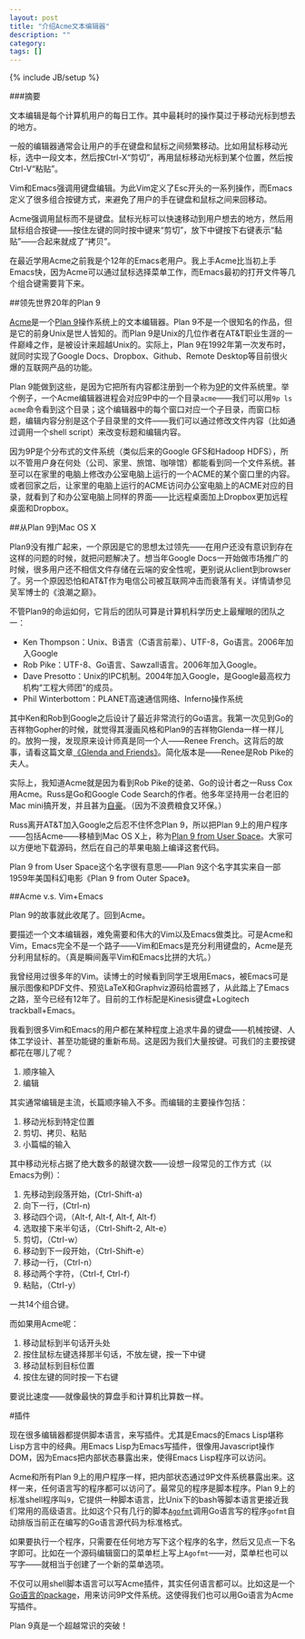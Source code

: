 ```yaml
---
layout: post
title: "介绍Acme文本编辑器"
description: ""
category:
tags: []
---
```

{% include JB/setup %}

###摘要

文本编辑是每个计算机用户的每日工作。其中最耗时的操作莫过于移动光标到想去的地方。

一般的编辑器通常会让用户的手在键盘和鼠标之间频繁移动。比如用鼠标移动光标，选中一段文本，然后按Ctrl-X“剪切”，再用鼠标移动光标到某个位置，然后按Ctrl-V“粘贴”。

Vim和Emacs强调用键盘编辑。为此Vim定义了Esc开头的一系列操作，而Emacs定义了很多组合按键方式，来避免了用户的手在键盘和鼠标之间来回移动。

Acme强调用鼠标而不是键盘。鼠标光标可以快速移动到用户想去的地方，然后用鼠标组合按键——按住左键的同时按中键来“剪切”，放下中键按下右键表示“黏贴”——合起来就成了“拷贝”。

在最近学用Acme之前我是个12年的Emacs老用户。我上手Acme比当初上手Emacs快，因为Acme可以通过鼠标选择菜单工作，而Emacs最初的打开文件等几个组合键需要背下来。

##领先世界20年的Plan 9

[Acme](http://acme.cat-v.org/)是一个[Plan 9](http://en.wikipedia.org/wiki/Plan_9_from_Bell_Labs)操作系统上的文本编辑器。Plan 9不是一个很知名的作品，但是它的前身Unix是世人皆知的。而Plan 9是Unix的几位作者在AT&T职业生涯的一件巅峰之作，是被设计来超越Unix的。实际上，Plan 9在1992年第一次发布时，就同时实现了Google Docs、Dropbox、Github、Remote Desktop等目前很火爆的互联网产品的功能。

Plan 9能做到这些，是因为它把所有内容都注册到一个称为[9P](http://en.wikipedia.org/wiki/9P)的文件系统里。举个例子，一个Acme编辑器进程会对应9P中的一个目录`acme`——我们可以用`9p ls acme`命令看到这个目录；这个编辑器中的每个窗口对应一个子目录，而窗口标题，编辑内容分别是这个子目录里的文件——我们可以通过修改文件内容（比如通过调用一个shell script）来改变标题和编辑内容。

因为9P是个分布式的文件系统（类似后来的Google GFS和Hadoop HDFS），所以不管用户身在何处（公司、家里、旅馆、咖啡馆）都能看到同一个文件系统。甚至可以在家里的电脑上修改办公室电脑上运行的一个ACME的某个窗口里的内容。或者回家之后，让家里的电脑上运行的ACME访问办公室电脑上的ACME对应的目录，就看到了和办公室电脑上同样的界面——比远程桌面加上Dropbox更加远程桌面和Dropbox。

##从Plan 9到Mac OS X

Plan9没有推广起来，一个原因是它的思想太过领先——在用户还没有意识到存在这样的问题的时候，就把问题解决了。想当年Google Docs一开始做市场推广的时候，很多用户还不相信文件存储在云端的安全性呢，更别说从client到browser了。另一个原因恐怕和AT&T作为电信公司被互联网冲击而衰落有关。详情请参见吴军博士的《浪潮之巅》。

不管Plan9的命运如何，它背后的团队可算是计算机科学历史上最耀眼的团队之一：

* Ken Thompson：Unix、B语言（C语言前辈）、UTF-8，Go语言。2006年加入Google
* Rob Pike：UTF-8、Go语言、Sawzall语言。2006年加入Google。
* Dave Presotto：Unix的IPC机制。2004年加入Google，是Google最高权力机构“工程大师团”的成员。
* Phil Winterbottom：PLANET高速通信网络、Inferno操作系统

其中Ken和Rob到Google之后设计了最近非常流行的Go语言。我第一次见到Go的吉祥物Gopher的时候，就觉得其漫画风格和Plan9的吉祥物Glenda一样一样儿的。放狗一搜，发现原来设计师真是同一个人——Renee French。这背后的故事，请看这篇文章[《Glenda and Friends》](http://glenda.cat-v.org/friends/)。简化版本是——Renee是Rob Pike的夫人。

实际上，我知道Acme就是因为看到Rob Pike的徒弟、Go的设计者之一Russ Cox用Acme。Russ是Go和Google Code Search的作者。他多年坚持用一台老旧的Mac mini搞开发，并且甚为[自豪](http://russ.cox.usesthis.com/)。（因为不浪费粮食又环保。）

Russ离开AT&T加入Google之后忍不住怀念Plan 9，所以把Plan 9上的用户程序——包括Acme——移植到Mac OS X上，称为[Plan 9 from User Space](http://swtch.com/plan9port/)。大家可以方便地下载源码，然后在自己的苹果电脑上编译这套代码。

Plan 9 from User Space这个名字很有意思——Plan 9这个名字其实来自一部1959年美国科幻电影《Plan 9 from Outer Space》。

##Acme v.s. Vim+Emacs

Plan 9的故事就此收尾了。回到Acme。

要描述一个文本编辑器，难免需要和伟大的Vim以及Emacs做类比。可是Acme和Vim，Emacs完全不是一个路子——Vim和Emacs是充分利用键盘的，Acme是充分利用鼠标的。（真是瞬间轰平Vim和Emacs比拼的大坑。）

我曾经用过很多年的Vim。读博士的时候看到同学王垠用Emacs，被Emacs可是展示图像和PDF文件、预览LaTeX和Graphviz源码给震撼了，从此踏上了Emacs之路，至今已经有12年了。目前的工作标配是Kinesis键盘+Logitech trackball+Emacs。

我看到很多Vim和Emacs的用户都在某种程度上追求牛鼻的键盘——机械按键、人体工学设计、甚至功能键的重新布局。这是因为我们大量按键。可我们的主要按键都花在哪儿了呢？

1. 顺序输入
2. 编辑

其实通常编辑是主流，长篇顺序输入不多。而编辑的主要操作包括：

1. 移动光标到特定位置
2. 剪切、拷贝、粘贴
3. 小篇幅的输入

其中移动光标占据了绝大数多的敲键次数——设想一段常见的工作方式（以Emacs为例）：

1. 先移动到段落开始，(Ctrl-Shift-a)
3. 向下一行，(Ctrl-n)
4. 移动四个词，（Alt-f, Alt-f, Alt-f, Alt-f）
5. 选取接下来半句话，（Ctrl-Shift-2, Alt-e）
6. 剪切，（Ctrl-w）
7. 移动到下一段开始，（Ctrl-Shift-e）
8. 移动一行，（Ctrl-n）
9. 移动两个字符，（Ctrl-f, Ctrl-f）
10. 粘贴，（Ctrl-y）

一共14个组合键。

而如果用Acme呢：

1. 移动鼠标到半句话开头处
2. 按住鼠标左键选择那半句话，不放左键，按一下中键
4. 移动鼠标到目标位置
5. 按住左键的同时按一下右键

要说比速度——就像最快的算盘手和计算机比算数一样。


#插件

现在很多编辑器都提供脚本语言，来写插件。尤其是Emacs的Emacs Lisp堪称Lisp方言中的经典。用Emacs Lisp为Emacs写插件，很像用Javascript操作DOM，因为Emacs把内部状态暴露出来，使得Emacs Lisp程序可以访问。

Acme和所有Plan 9上的用户程序一样，把内部状态通过9P文件系统暴露出来。这样一来，任何语言写的程序都可以访问了。最常见的程序是脚本程序。Plan 9上的标准shell程序叫`9`，它提供一种脚本语言，比Unix下的bash等脚本语言更接近我们常用的高级语言。比如这个只有几行的脚本[`Agofmt`](http://acme.cat-v.org/scripts/agofmt)调用Go语言写的程序`gofmt`自动排版当前正在编写的Go语言源代码为标准格式。

如果要执行一个程序，只需要在任何地方写下这个程序的名字，然后又见点一下名字即可。比如在一个源码编辑窗口的菜单栏上写上`Agofmt`——对，菜单栏也可以写字——就相当于创建了一个新的菜单选项。

不仅可以用shell脚本语言可以写Acme插件，其实任何语言都可以。比如这是一个[Go语言的package](https://code.google.com/p/go9p/)，用来访问9P文件系统。这使得我们也可以用Go语言为Acme写插件。

Plan 9真是一个超越常识的突破！


